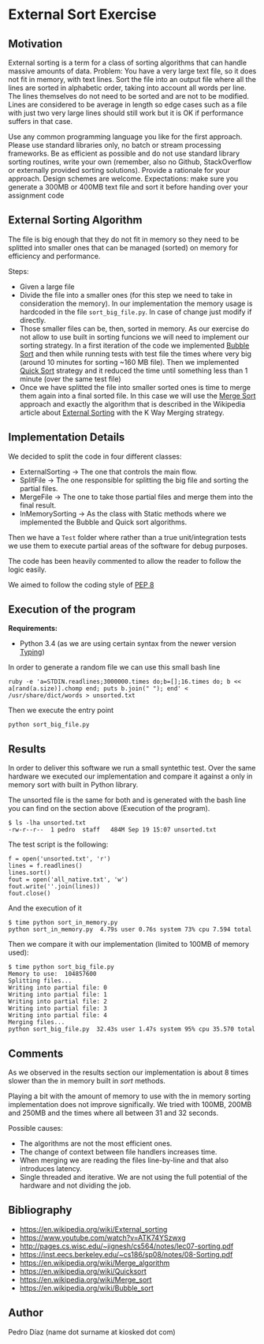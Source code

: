 # External Sort Exercise

## Motivation

External sorting is a term for a class of sorting algorithms that can handle massive amounts of data. Problem: You have a very large text file, so it does not fit in memory, with text lines. Sort the file into an output file where all the lines are sorted in alphabetic order, taking into account all words per line. The lines themselves do not need to be sorted and are not to be modified. Lines are considered to be average in length so edge cases such as a file with just two very large lines should still work but it is OK if performance suffers in that case.

Use any common programming language you like for the first approach. Please use standard libraries only, no batch or stream processing frameworks. Be as efficient as possible and do not use standard library sorting routines, write your own (remember, also no Github, StackOverflow or externally provided sorting solutions). Provide a rationale for your approach. Design schemes are welcome. Expectations: make sure you generate a 300MB or 400MB text file and sort it before handing over your assignment code

## External Sorting Algorithm

The file is big enough that they do not fit in memory so they need to be splitted into smaller ones that can be managed (sorted) on memory for efficiency and performance. 

Steps:

- Given a large file
- Divide the file into a smaller ones (for this step we need to take in consideration the memory). In our implementation the memory usage is hardcoded in the file ```sort_big_file.py```.  In case of change just modify if directly. 
- Those smaller files can be, then, sorted in memory. As our exercise do not allow to use built in sorting funcions we will need to implement our sorting strategy. In a first iteration of the code we implemented [Bubble Sort](https://en.wikipedia.org/wiki/Bubble_sort) and then while running tests with test file the times where very big (around 10 minutes for sorting ~160 MB file). Then we implemented [Quick Sort](https://en.wikipedia.org/wiki/Quicksort) strategy and it reduced the time until something less than 1 minute (over the same test file)
- Once we have splitted the file into smaller sorted ones is time to merge them again into a final sorted file. In this case we will use the [Merge Sort](https://en.wikipedia.org/wiki/Merge_sort) approach and exactly the algorithm that is described in the Wikipedia article about [External Sorting](https://en.wikipedia.org/wiki/External_sorting) with the K Way Merging strategy. 

## Implementation Details

We decided to split the code in four different classes:

- ExternalSorting -> The one that controls the main flow.
- SplitFile -> The one responsible for splitting the big file and sorting the partial files.
- MergeFile -> The one to take those partial files and merge them into the final result.
- InMemorySorting -> As the class with Static methods where we implemented the Bubble and Quick sort algorithms.

Then we have a ```Test``` folder where rather than a true unit/integration tests we use them to execute partial areas of the software for debug purposes.

The code has been heavily commented to allow the reader to follow the logic easily. 

We aimed to follow the coding style of [PEP 8](https://www.python.org/dev/peps/pep-0008/)

## Execution of the program

**Requirements:**

- Python 3.4 (as we are using certain syntax from the newer version [Typing](https://docs.python.org/3/library/typing.html))

In order to generate a random file we can use this small bash line
 
```ruby -e 'a=STDIN.readlines;3000000.times do;b=[];16.times do; b << a[rand(a.size)].chomp end; puts b.join(" "); end' < /usr/share/dict/words > unsorted.txt```

Then we execute the entry point

```python sort_big_file.py```


## Results

In order to deliver this software we run a small syntethic test. Over the same hardware we executed our implementation and compare it against a only in memory sort with built in Python library.

The unsorted file is the same for both and is generated with the bash line you can find on the section above (Execution of the program).

````
$ ls -lha unsorted.txt
-rw-r--r--  1 pedro  staff   484M Sep 19 15:07 unsorted.txt
````

The test script is the following:

````
f = open('unsorted.txt', 'r')
lines = f.readlines()
lines.sort()
fout = open('all_native.txt', 'w')
fout.write(''.join(lines))
fout.close()
````

And the execution of it 

````
$ time python sort_in_memory.py
python sort_in_memory.py  4.79s user 0.76s system 73% cpu 7.594 total
````

Then we compare it with our implementation (limited to 100MB of memory used):

````
$ time python sort_big_file.py
Memory to use:  104857600
Splitting files...
Writing into partial file: 0
Writing into partial file: 1
Writing into partial file: 2
Writing into partial file: 3
Writing into partial file: 4
Merging files...
python sort_big_file.py  32.43s user 1.47s system 95% cpu 35.570 total
````

## Comments

As we observed in the results section our implementation is about 8 times slower than the in memory built in *sort* methods. 

Playing a bit with the amount of memory to use with the in memory sorting implementation does not improve significally. We tried with 100MB, 200MB and 250MB and the times where all between 31 and 32 seconds.

Possible causes:

- The algorithms are not the most efficient ones. 
- The change of context between file handlers increases time.
- When merging we are reading the files line-by-line and that also introduces latency.
- Single threaded and iterative. We are not using the full potential of the hardware and not dividing the job.


## Bibliography
- https://en.wikipedia.org/wiki/External_sorting
- https://www.youtube.com/watch?v=ATK74YSzwxg
- http://pages.cs.wisc.edu/~jignesh/cs564/notes/lec07-sorting.pdf
- https://inst.eecs.berkeley.edu/~cs186/sp08/notes/08-Sorting.pdf
- https://en.wikipedia.org/wiki/Merge_algorithm
- https://en.wikipedia.org/wiki/Quicksort
- https://en.wikipedia.org/wiki/Merge_sort
- https://en.wikipedia.org/wiki/Bubble_sort


## Author
Pedro Díaz (name dot surname at kiosked dot com)

